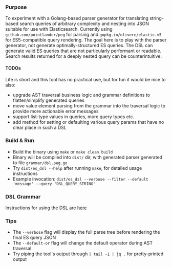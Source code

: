 ### Purpose
To experiment with a Golang-based parser generator for translating string-based search queries of arbitrary complexity and nesting into JSON suitable for use with Elasticsearch.
Currently using `github.com/pointlander/peg` for parsing and `gopkg.in/olivere/elastic.v5` for ES5-compatible query rendering.
The goal here is to play with the parser generator, not generate optimally-structured ES queries. The DSL can generate valid ES queries
that are not particularly performant or readable. Search results returned for a deeply nested query can be counterintuitive.

#### TODOs
Life is short and this tool has no practical use, but for fun it would be nice to also:
* upgrade AST traversal business logic and grammar definitions to flatten/simplify generated queries
* move value element parsing from the grammar into the traversal logic to provide more actionable error messages
* support list-type values in queries, more query types etc.
* add method for setting or defaulting various query params that have no clear place in such a DSL


### Build & Run
* Build the binary using `make` or `make clean build`
*  Binary will be compiled into `dist/` dir, with generated parser generated to file `grammar/dsl.peg.go`
* Try `dist/es_dsl --help` after running `make`, for detailed usage instructions
* Example invocation: `dist/es_dsl --verbose --filter --default 'message' --query 'DSL_QUERY_STRING'`


### DSL Grammar
Instructions for using the DSL are [here](https://github.com/elireisman/go_es_query_parser/blob/master/grammar/README.md)


### Tips
* The `--verbose` flag will display the full parse tree before rendering the final ES query JSON
* The `--default-or` flag will change the default operator during AST traversal
* Try piping the tool's output through `| tail -1 | jq .` for pretty-printed output
